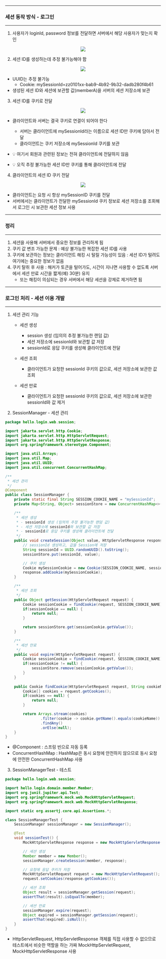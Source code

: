 -----
### 세션 동작 방식 - 로그인
-----
1. 사용자가 loginId, password 정보를 전달하면 서버에서 해당 사용자가 맞는지 확인
<div align="center">
<img src="https://github.com/user-attachments/assets/940e0b8e-7b8c-4e5f-9814-b9e558b58d85">
</div>

2. 세션 ID를 생성하는데 추정 불가능해야 함
<div align="center">
<img src="https://github.com/user-attachments/assets/29824763-7ba1-4b10-9ffb-023bb1e204d4">
</div>

  - UUID는 추정 불가능
    + Cookie: mySessionId=zz0101xx-bab9-4b92-9b32-dadb280f4b61
  - 생성된 세션 ID와 세션에 보관할 값(memberA)을 서버의 세션 저장소에 보관

3. 세션 ID를 쿠키로 전달
<div align="center">
<img src="https://github.com/user-attachments/assets/2b84c49c-b339-4544-b6e8-2580ff38685f">
</div>

  - 클라이언트와 서버는 결국 쿠키로 연결이 되어야 한다
    + 서버는 클라이언트에 mySessionId라는 이름으로 세션 ID만 쿠키에 담아서 전달
    + 클라이언트는 쿠키 저장소에 mySessionId 쿠키를 보관

  - 💡 여기서 회원과 관련된 정보는 전혀 클라이언트에 전달하지 않음
  - 💡 오직 추정 불가능한 세션 ID만 쿠키를 통해 클라이언트에 전달

4. 클라이언트의 세션 ID 쿠키 전달
<div align="center">
<img src="https://github.com/user-attachments/assets/10b695bc-f36b-41b7-a76e-584e1165ff71">
</div>

  - 클라이언트는 요청 시 항상 mySessionID 쿠키를 전달
  - 서버에서는 클라이언트가 전달한 mySessionId 쿠키 정보로 세션 저장소를 조회해서 로그인 시 보관한 세션 정보 사용

-----
### 정리
-----
1. 세션을 사용해 서버에서 중요한 정보를 관리하게 됨
2. 쿠키 값 변조 가능한 문제 : 예상 불가능한 복잡한 세션 ID를 사용
3. 쿠키에 보관하는 정보는 클라이언트 해킹 시 털릴 가능성이 있음 : 세션 ID가 털려도 여기에는 중요한 정보가 없음
4. 쿠키 탈취 후 사용 : 해커가 토큰을 털어가도, 시간이 지나면 사용할 수 없도록 서버에서 세션 만료 시간을 짧게(예) 30분) 유지
   + 또는 해킹이 의심되는 경우 서버에서 해당 세션을 강제로 제거하면 됨

-----
### 로그인 처리 - 세션 이용 개발
-----
1. 세션 관리 기능
   - 세션 생성
     + session 생성 (임의의 추정 불가능한 랜덤 값)
     + 세션 저장소에 sessionId와 보관할 값 저장
     + sessionId로 응답 쿠키를 생성해 클라이언트에 전달

   - 세션 조회
     + 클라이언트가 요청한 sessionId 쿠키의 값으로, 세션 저장소에 보관한 값 조회

   - 세션 만료
     + 클라이언트가 요청한 sessionId 쿠키의 값으로, 세션 저장소에 보관한 sessionId와 값 제거

2. SessionManager - 세션 관리
```java
package hello.login.web.session;

import jakarta.servlet.http.Cookie;
import jakarta.servlet.http.HttpServletRequest;
import jakarta.servlet.http.HttpServletResponse;
import org.springframework.stereotype.Component;

import java.util.Arrays;
import java.util.Map;
import java.util.UUID;
import java.util.concurrent.ConcurrentHashMap;

/**
 * 세션 관리
 */
@Component
public class SessionManager {
    private static final String SESSION_COOKIE_NAME = "mySessionId";
    private Map<String, Object> sessionStore = new ConcurrentHashMap<>();

    /**
     * 세션 생성
     * - sessionId 생성 (임의의 추정 불가능한 랜덤 값)
     * - 세션 저장소에 sessionId와 보관할 값 저장
     * - sessionId로 응답 쿠키를 생성해 클라이언트에 전달
     */
    public void createSession(Object value, HttpServletResponse response) {
        // sessionId 생성하고, 값을 Session에 저장
        String sessionId = UUID.randomUUID().toString();
        sessionStore.put(sessionId, value);

        // 쿠키 생성
        Cookie mySessionCookie = new Cookie(SESSION_COOKIE_NAME, sessionId);
        response.addCookie(mySessionCookie);
    }

    /**
     * 세션 조회
     */
    public Object getSession(HttpServletRequest request) {
        Cookie sessionCookie = findCookie(request, SESSION_COOKIE_NAME);
        if(sessionCookie == null) {
            return null;
        }

        return sessionStore.get(sessionCookie.getValue());
    }

    /**
     * 세션 만료
     */
    public void expire(HttpServletRequest request) {
        Cookie sessionCookie = findCookie(request, SESSION_COOKIE_NAME);
        if(sessionCookie != null) {
            sessionStore.remove(sessionCookie.getValue());
        }
    }
    
    public Cookie findCookie(HttpServletRequest request, String cookieName) {
        Cookie[] cookies = request.getCookies();
        if(cookies == null) {
            return null;
        }

        return Arrays.stream(cookies)
                .filter(cookie -> cookie.getName().equals(cookieName))
                .findAny()
                .orElse(null);
    }
}
```
  - @Component : 스프링 빈으로 자동 등록
  - ConcurrentHashMap : HashMap은 동시 요청에 안전하지 않으므로 동시 요청에 안전한 ConcurrentHashMap 사용

3. SessionManagerTest - 테스트
```java
package hello.login.web.session;

import hello.login.domain.member.Member;
import org.junit.jupiter.api.Test;
import org.springframework.mock.web.MockHttpServletRequest;
import org.springframework.mock.web.MockHttpServletResponse;

import static org.assertj.core.api.Assertions.*;

class SessionManagerTest {
    SessionManager sessionManager = new SessionManager();

    @Test
    void sessionTest() {
        MockHttpServletResponse response = new MockHttpServletResponse();

        // 세션 생성
        Member member = new Member();
        sessionManager.createSession(member, response);

        // 요청에 응답 쿠키가 저장
        MockHttpServletRequest request = new MockHttpServletRequest();
        request.setCookies(response.getCookies());

        // 세션 조회
        Object result = sessionManager.getSession(request);
        assertThat(result).isEqualTo(member);

        // 세션 만료
        sessionManager.expire(request);
        Object expired = sessionManager.getSession(request);
        assertThat(expired).isNull();
    }
}
```
  - HttpServletRequest, HttpServletResponse 객체를 직접 사용할 수 없으므로 테스트에서 비슷한 역할을 하는 가짜 MockHttpServletRequest, MockHttpServletResponse 사용
